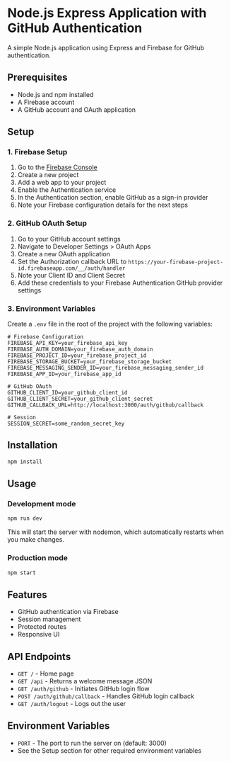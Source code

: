 # Node.js Express Application with GitHub Authentication

A simple Node.js application using Express and Firebase for GitHub authentication.

## Prerequisites

- Node.js and npm installed
- A Firebase account
- A GitHub account and OAuth application

## Setup

### 1. Firebase Setup

1. Go to the [Firebase Console](https://console.firebase.google.com/)
2. Create a new project
3. Add a web app to your project
4. Enable the Authentication service
5. In the Authentication section, enable GitHub as a sign-in provider
6. Note your Firebase configuration details for the next steps

### 2. GitHub OAuth Setup

1. Go to your GitHub account settings
2. Navigate to Developer Settings > OAuth Apps
3. Create a new OAuth application
4. Set the Authorization callback URL to `https://your-firebase-project-id.firebaseapp.com/__/auth/handler`
5. Note your Client ID and Client Secret
6. Add these credentials to your Firebase Authentication GitHub provider settings

### 3. Environment Variables

Create a `.env` file in the root of the project with the following variables:

```
# Firebase Configuration
FIREBASE_API_KEY=your_firebase_api_key
FIREBASE_AUTH_DOMAIN=your_firebase_auth_domain
FIREBASE_PROJECT_ID=your_firebase_project_id
FIREBASE_STORAGE_BUCKET=your_firebase_storage_bucket
FIREBASE_MESSAGING_SENDER_ID=your_firebase_messaging_sender_id
FIREBASE_APP_ID=your_firebase_app_id

# GitHub OAuth
GITHUB_CLIENT_ID=your_github_client_id
GITHUB_CLIENT_SECRET=your_github_client_secret
GITHUB_CALLBACK_URL=http://localhost:3000/auth/github/callback

# Session
SESSION_SECRET=some_random_secret_key
```

## Installation

```bash
npm install
```

## Usage

### Development mode

```bash
npm run dev
```

This will start the server with nodemon, which automatically restarts when you make changes.

### Production mode

```bash
npm start
```

## Features

- GitHub authentication via Firebase
- Session management
- Protected routes
- Responsive UI

## API Endpoints

- `GET /` - Home page
- `GET /api` - Returns a welcome message JSON
- `GET /auth/github` - Initiates GitHub login flow
- `POST /auth/github/callback` - Handles GitHub login callback
- `GET /auth/logout` - Logs out the user

## Environment Variables

- `PORT` - The port to run the server on (default: 3000)
- See the Setup section for other required environment variables 